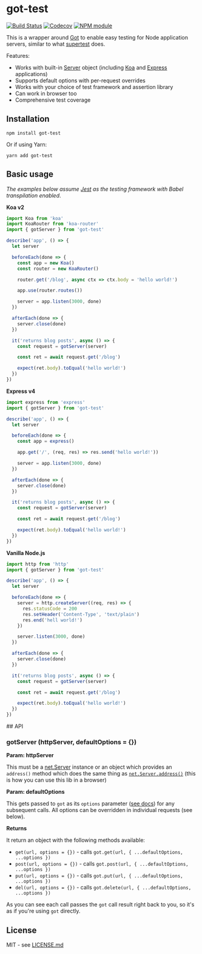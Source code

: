 # got-test

[![Build Status](https://secure.travis-ci.org/hiddentao/got-test.svg?branch=master)](http://travis-ci.org/hiddentao/got-test)
[![Codecov](https://codecov.io/gh/hiddentao/got-test/branch/master/graph/badge.svg)](https://codecov.io/gh/hiddentao/got-test)
[![NPM module](https://badge.fury.io/js/got-test.svg)](https://badge.fury.io/js/got-test)



This is a wrapper around [Got](https://www.npmjs.com/package/got) to enable
easy testing for Node application servers, similar to what [supertest](https://github.com/visionmedia/supertest) does.

Features:

* Works with built-in [Server](https://nodejs.org/dist/latest-v8.x/docs/api/net.html#net_class_net_server) object (including [Koa](https://github.com/koajs/koa) and [Express](https://expressjs.com/) applications)
* Supports default options with per-request overrides
* Works with your choice of test framework and assertion library
* Can work in browser too
* Comprehensive test coverage

## Installation

```shell
npm install got-test
```
Or if using Yarn:

```shell
yarn add got-test
```

## Basic usage

_The examples below assume [Jest](http://facebook.github.io/jest/) as the testing framework with Babel transpilation enabled_.

**Koa v2**

```js
import Koa from 'koa'
import KoaRouter from 'koa-router'
import { gotServer } from 'got-test'

describe('app', () => {
  let server

  beforeEach(done => {
    const app = new Koa()
    const router = new KoaRouter()

    router.get('/blog', async ctx => ctx.body = 'hello world!')

    app.use(router.routes())

    server = app.listen(3000, done)
  })

  afterEach(done => {
    server.close(done)
  })

  it('returns blog posts', async () => {
    const request = gotServer(server)

    const ret = await request.get('/blog')

    expect(ret.body).toEqual('hello world!')
  })
})
```

**Express v4**

```js
import express from 'express'
import { gotServer } from 'got-test'

describe('app', () => {
  let server

  beforeEach(done => {
    const app = express()

    app.get('/', (req, res) => res.send('hello world!'))

    server = app.listen(3000, done)
  })

  afterEach(done => {
    server.close(done)
  })

  it('returns blog posts', async () => {
    const request = gotServer(server)

    const ret = await request.get('/blog')

    expect(ret.body).toEqual('hello world!')
  })
})
```

**Vanilla Node.js**

```js
import http from 'http'
import { gotServer } from 'got-test'

describe('app', () => {
  let server

  beforeEach(done => {
    server = http.createServer((req, res) => {
      res.statusCode = 200
      res.setHeader('Content-Type', 'text/plain')
      res.end('hell world!')
    })

    server.listen(3000, done)
  })

  afterEach(done => {
    server.close(done)
  })

  it('returns blog posts', async () => {
    const request = gotServer(server)

    const ret = await request.get('/blog')

    expect(ret.body).toEqual('hello world!')
  })
})
```

## API

### gotServer (httpServer, defaultOptions = {})

**Param: httpServer**

This must be a [net.Server](https://nodejs.org/dist/latest-v8.x/docs/api/net.html#net_class_net_server) instance or an
object which provides an `address()` method which does the same thing as
[`net.Server.address()`](https://nodejs.org/dist/latest-v8.x/docs/api/net.html#net_server_address) (this is how you can use this lib in a browser)

**Param: defaultOptions**

This gets passed to `got` as its `options` parameter ([see docs](https://www.npmjs.com/package/got#goturl-options)) for any subsequent
calls. All options can be overridden in individual requests (see below).

**Returns**

It return an object with the following methods available:

* `get(url, options = {})` - calls `got.get(url, { ...defaultOptions, ...options })`
* `post(url, options = {})` - calls `got.post(url, { ...defaultOptions, ...options })`
* `put(url, options = {})` - calls `got.put(url, { ...defaultOptions, ...options })`
* `del(url, options = {})` - calls `got.delete(url, { ...defaultOptions, ...options })`

As you can see each call passes the `got` call result right back to you, so it's
as if you're using `got` directly.

## License

MIT - see [LICENSE.md](LICENSE.md)
